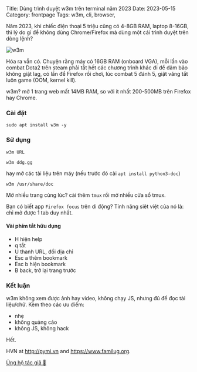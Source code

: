 Title: Dùng trình duyệt w3m trên terminal năm 2023
Date: 2023-05-15
Category: frontpage
Tags: w3m, cli, browser,

Năm 2023, khi chiếc điện thoại 5 triệu cũng có 4-8GB RAM, laptop 8-16GB, thì lý do gì để không dùng Chrome/Firefox mà dùng một cái trình duyệt trên dòng lệnh?

![w3m]({static}/images/w3m.png)

Hóa ra vẫn có. Chuyện rằng máy có 16GB RAM (onboard VGA), mỗi lần vào combat Dota2 trên steam phải tắt hết các chương trình khác đi để đảm bảo không giật lag, có lần để Firefox rồi chơi, lúc combat 5 đánh 5, giật văng tắt luôn game (OOM, kernel kill).

w3m? mở 1 trang web mất 14MB RAM, so với ít nhất 200-500MB trên Firefox hay Chrome.

### Cài đặt

```
sudo apt install w3m -y
```

### Sử dụng
`w3m URL`

```
w3m ddg.gg
```

hay mở các tài liệu trên máy (nếu trước đó cài `apt install python3-doc`)

```
w3m /usr/share/doc
```

Mở nhiều trang cùng lúc? cài thêm `tmux` rồi mở nhiều cửa sổ tmux.

Bạn có biết app `Firefox focus` trên di động? Tính năng siêt việt của nó là: chỉ mở được 1 tab duy nhất.

#### Vài phím tắt hữu dụng
- H hiện help
- q tắt
- U thanh URL, đổi địa chỉ 
- Esc a thêm bookmark
- Esc b hiện bookmark
- B back, trở lại trang trước 
### Kết luận
w3m không xem được ảnh hay video, không chạy JS, nhưng đủ để đọc tài liệu/chữ. Kèm theo các ưu điểm:

- nhẹ
- không quảng cáo
- không JS, không hack

Hết.

HVN at <http://pymi.vn> and <https://www.familug.org>.

[Ủng hộ tác giả 🍺](https://www.familug.org/p/ung-ho.html)

